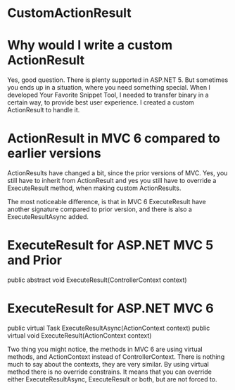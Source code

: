 # CustomActionResult

# Why would I write a custom ActionResult
Yes, good question. There is plenty supported in ASP.NET 5. But sometimes you ends up in a situation,
where you need something special. When I developed Your Favorite Snippet Tool, I needed to transfer binary in a certain way, to provide best user experience. I created a custom ActionResult to handle it.

# ActionResult in MVC 6 compared to earlier versions
ActionResults have changed a bit, since the prior versions of MVC. Yes, you still have to inherit from ActionResult and yes you still have to override a ExecuteResult method, when making custom ActionResults.

The most noticeable difference, is that in MVC 6 ExecuteResult have another signature compared to prior version, and there is also a ExecuteResultAsync added.

# ExecuteResult for ASP.NET MVC 5 and Prior

public abstract void ExecuteResult(ControllerContext context)

# ExecuteResult for ASP.NET MVC 6

  public virtual Task ExecuteResultAsync(ActionContext context)
  public virtual void ExecuteResult(ActionContext context)

Two thing you might notice, the methods in MVC 6 are using virtual methods, and ActionContext instead of ControllerContext. There is nothing much to say about the contexts, they are very similar. By using virtual method there is no override constrains. It means that you can override either ExecuteResultAsync, ExecuteResult or both, but are not forced to.
